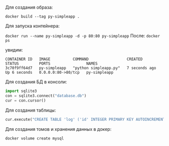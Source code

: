 Для создания образа: 

```docker build --tag py-simpleapp .```


Для запуска контейнера:

```docker run --name py-simpleapp -d -p 80:80 py-simpleapp```
После: 
```docker ps```

увидим: 
```
CONTAINER ID   IMAGE          COMMAND                 CREATED         STATUS         PORTS                NAMES
3c70f9ff64d7   py-simpleapp   "python simpleapp.py"   7 seconds ago   Up 6 seconds   0.0.0.0:80->80/tcp   py-simpleapp
```


Для создания БД в консоли: 


```python
import sqlite3
con = sqlite3.connect("database.db")
cur = con.cursor()
```

Для создания таблицы:
```python
cur.execute("CREATE TABLE 'log' ('id' INTEGER PRIMARY KEY AUTOINCREMENT NOT NULL, 'dt' TEXT, 'headers' TEXT)")
```


Для создания томов и хранения данных в докер:

```
docker volume create mysql

